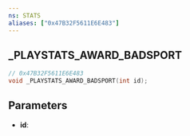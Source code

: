 ```yaml
---
ns: STATS
aliases: ["0x47B32F5611E6E483"]
---
```

## _PLAYSTATS_AWARD_BADSPORT

```c
// 0x47B32F5611E6E483
void _PLAYSTATS_AWARD_BADSPORT(int id);
```


## Parameters
* **id**: 

